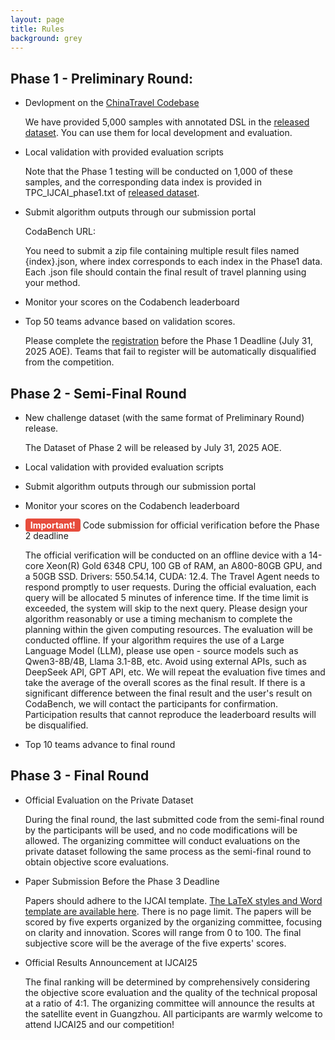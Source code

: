 ```yaml
---
layout: page
title: Rules
background: grey
---
```



## Phase 1 - Preliminary Round:

- Devlopment on the [ChinaTravel Codebase](https://github.com/LAMDASZ-ML/ChinaTravel/tree/main)

    We have provided 5,000 samples with annotated DSL in the [released dataset](/#dataset-link). You can use them for local development and evaluation. 

- Local validation with provided evaluation scripts  

   Note that the Phase 1 testing will be conducted on 1,000 of these samples, and the corresponding data index is provided in TPC_IJCAI_phase1.txt of [released dataset](/#dataset-link). 

- Submit algorithm outputs through our submission portal
 
  CodaBench URL: 

  You need to submit a zip file containing multiple result files named {index}.json, where index corresponds to each index in the Phase1 data. Each .json file should contain the final result of travel planning using your method.  

- Monitor your scores on the Codabench leaderboard

- Top 50 teams advance based on validation scores. 

  Please complete the [registration](/#registration-form) before the Phase 1 Deadline (July 31, 2025 AOE). Teams that fail to register will be automatically disqualified from the competition. 

## Phase 2 - Semi-Final Round

- New challenge dataset (with the same format of Preliminary Round) release.

  The Dataset of Phase 2 will be released by July 31, 2025 AOE.

- Local validation with provided evaluation scripts

- Submit algorithm outputs through our submission portal

- Monitor your scores on the Codabench leaderboard

- <span style="color: white; background-color: #e74c3c; padding: 2px 8px; border-radius: 4px; font-weight: bold;">Important!</span> Code submission for official verification before the Phase 2 deadline

     The official verification will be conducted on an offline device with a 14-core Xeon(R) Gold 6348 CPU, 100 GB of RAM, an A800-80GB GPU, and a 50GB SSD. Drivers: 550.54.14, CUDA: 12.4. The Travel Agent needs to respond promptly to user requests. During the official evaluation, each query will be allocated 5 minutes of inference time. If the time limit is exceeded, the system will skip to the next query.  Please design your algorithm reasonably or use a timing mechanism to complete the planning within the given computing resources. The evaluation will be conducted offline. If your algorithm requires the use of a Large Language Model (LLM), please use open - source models such as Qwen3-8B/4B, Llama 3.1-8B, etc. Avoid using external APIs, such as DeepSeek API, GPT API, etc. We will repeat the evaluation five times and take the average of the overall scores as the final result. If there is a significant difference between the final result and the user's result on CodaBench, we will contact the participants for confirmation. Participation results that cannot reproduce the leaderboard results will be disqualified. 

- Top 10 teams advance to final round


## Phase 3 - Final Round

- Official Evaluation on the Private Dataset

    During the final round, the last submitted code from the semi-final round by the participants will be used, and no code modifications will be allowed. The organizing committee will conduct evaluations on the private dataset following the same process as the semi-final round to obtain objective score evaluations.

- Paper Submission Before the Phase 3 Deadline

    Papers should adhere to the IJCAI template. [The LaTeX styles and Word template are available here](https://www.ijcai.org/authors_kit). There is no page limit.
    The papers will be scored by five experts organized by the organizing committee, focusing on clarity and innovation. Scores will range from 0 to 100. The final subjective score will be the average of the five experts' scores.

- Official Results Announcement at IJCAI25

    The final ranking will be determined by comprehensively considering the objective score evaluation and the quality of the technical proposal at a ratio of 4:1. The organizing committee will announce the results at the satellite event in Guangzhou. All participants are warmly welcome to attend IJCAI25 and our competition! 